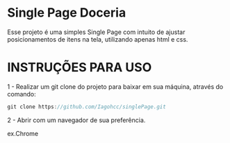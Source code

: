 # Single Page Doceria

Esse projeto é uma simples Single Page com intuito de ajustar posicionamentos de itens na tela, utilizando apenas html e css.

# INSTRUÇÕES PARA USO

1 - Realizar um git clone do projeto para baixar em sua máquina, através do comando:

```javascript
git clone https://github.com/Iagohcc/singlePage.git
```

2 - Abrir com um navegador de sua preferência.

ex.Chrome
